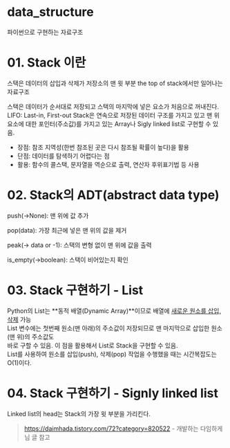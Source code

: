 # data_structure

파이썬으로 구현하는 자료구조

# 01. Stack 이란

스택은 데이터의 삽입과 삭제가 저장소의 맨 윗 부분 the top of stack에서만 일어나는 자료구조

스택은 데이터가 순서대로 저장되고 스택의 마지막에 넣은 요소가 처음으로 꺼내진다.
LIFO: Last-in, First-out
Stack은 연속으로 저장된 데이터 구조를 가지고 있고 맨 위 요소에 대한 포인터(주소값)를 가지고 있는
Array나 Sigly linked list로 구현할 수 있음.

- 장점: 참조 지역성(한번 참조된 곳은 다시 참조될 확률이 높다)을 활용
- 단점: 데이터를 탐색하기 어렵다는 점
- 활용: 함수의 콜스택, 문자열을 역순으로 출력, 연산자 후위표기법 등 사용

# 02. Stack의 ADT(abstract data type)

push(->None): 맨 위에 값 추가

pop(data): 가장 최근에 넣은 맨 위의 값을 제거

peak(-> data or -1): 스택의 변형 없이 맨 위에 값을 출력

is_empty(->boolean): 스택이 비어있는지 확인

# 03. Stack 구현하기 - List

Python의 List는 **동적 배열(Dynamic Array)**이므로 배열에 <u>새로운 원소를 삽입, 삭제</u> 가능<br>
List 변수에는 첫번째 원소(맨 아래)의 주소값이 저장되므로 맨 마지막으로 삽입한 원소(맨 위)의 주소값도<br>
바로 구할 수 있음. 이 점을 활용해서 List로 Stack을 구현할 수 있음.<br>
List를 사용하여 원소를 삽입(push), 삭제(pop) 작업을 수행했을 때는 시간복잡도는 O(1)이다.<br>

# 04. Stack 구현하기 - Signly linked list

Linked list의 head는 Stack의 가장 윗 부분을 가리킨다.<br>

> https://daimhada.tistory.com/72?category=820522 - 개발하는 다임하게님 글 참고

